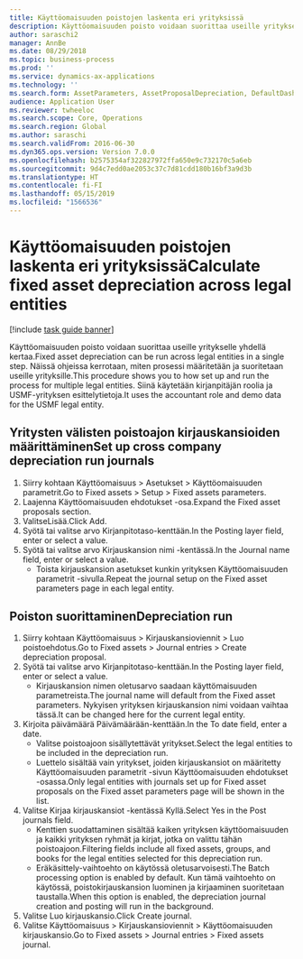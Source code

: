 ```yaml
---
title: Käyttöomaisuuden poistojen laskenta eri yrityksissä
description: Käyttöomaisuuden poisto voidaan suorittaa useille yritykselle yhdellä kertaa.
author: saraschi2
manager: AnnBe
ms.date: 08/29/2018
ms.topic: business-process
ms.prod: ''
ms.service: dynamics-ax-applications
ms.technology: ''
ms.search.form: AssetParameters, AssetProposalDepreciation, DefaultDashboard, LedgerJournalTable
audience: Application User
ms.reviewer: twheeloc
ms.search.scope: Core, Operations
ms.search.region: Global
ms.author: saraschi
ms.search.validFrom: 2016-06-30
ms.dyn365.ops.version: Version 7.0.0
ms.openlocfilehash: b2575354af322827972ffa650e9c732170c5a6eb
ms.sourcegitcommit: 9d4c7edd0ae2053c37c7d81cdd180b16bf3a9d3b
ms.translationtype: HT
ms.contentlocale: fi-FI
ms.lasthandoff: 05/15/2019
ms.locfileid: "1566536"
---
```

# <a name="calculate-fixed-asset-depreciation-across-legal-entities"></a><span data-ttu-id="1f870-103">Käyttöomaisuuden poistojen laskenta eri yrityksissä</span><span class="sxs-lookup"><span data-stu-id="1f870-103">Calculate fixed asset depreciation across legal entities</span></span>

[!include [task guide banner](../../includes/task-guide-banner.md)]

<span data-ttu-id="1f870-104">Käyttöomaisuuden poisto voidaan suorittaa useille yritykselle yhdellä kertaa.</span><span class="sxs-lookup"><span data-stu-id="1f870-104">Fixed asset depreciation can be run across legal entities in a single step.</span></span> <span data-ttu-id="1f870-105">Näissä ohjeissa kerrotaan, miten prosessi määritetään ja suoritetaan useille yrityksille.</span><span class="sxs-lookup"><span data-stu-id="1f870-105">This procedure shows you to how set up and run the process for multiple legal entities.</span></span> <span data-ttu-id="1f870-106">Siinä käytetään kirjanpitäjän roolia ja USMF-yrityksen esittelytietoja.</span><span class="sxs-lookup"><span data-stu-id="1f870-106">It uses the accountant role and demo data for the USMF legal entity.</span></span>


## <a name="set-up-cross-company-depreciation-run-journals"></a><span data-ttu-id="1f870-107">Yritysten välisten poistoajon kirjauskansioiden määrittäminen</span><span class="sxs-lookup"><span data-stu-id="1f870-107">Set up cross company depreciation run journals</span></span>
1. <span data-ttu-id="1f870-108">Siirry kohtaan Käyttöomaisuus > Asetukset > Käyttöomaisuuden parametrit.</span><span class="sxs-lookup"><span data-stu-id="1f870-108">Go to Fixed assets > Setup > Fixed assets parameters.</span></span>
2. <span data-ttu-id="1f870-109">Laajenna Käyttöomaisuuden ehdotukset -osa.</span><span class="sxs-lookup"><span data-stu-id="1f870-109">Expand the Fixed asset proposals section.</span></span>
3. <span data-ttu-id="1f870-110">ValitseLisää.</span><span class="sxs-lookup"><span data-stu-id="1f870-110">Click Add.</span></span>
4. <span data-ttu-id="1f870-111">Syötä tai valitse arvo Kirjanpitotaso-kenttään.</span><span class="sxs-lookup"><span data-stu-id="1f870-111">In the Posting layer field, enter or select a value.</span></span>
5. <span data-ttu-id="1f870-112">Syötä tai valitse arvo Kirjauskansion nimi -kentässä.</span><span class="sxs-lookup"><span data-stu-id="1f870-112">In the Journal name field, enter or select a value.</span></span>
    * <span data-ttu-id="1f870-113">Toista kirjauskansion asetukset kunkin yrityksen Käyttöomaisuuden parametrit -sivulla.</span><span class="sxs-lookup"><span data-stu-id="1f870-113">Repeat the journal setup on the Fixed asset parameters page in each legal entity.</span></span>  

## <a name="depreciation-run"></a><span data-ttu-id="1f870-114">Poiston suorittaminen</span><span class="sxs-lookup"><span data-stu-id="1f870-114">Depreciation run</span></span>
1. <span data-ttu-id="1f870-115">Siirry kohtaan Käyttöomaisuus > Kirjauskansioviennit > Luo poistoehdotus.</span><span class="sxs-lookup"><span data-stu-id="1f870-115">Go to Fixed assets > Journal entries > Create depreciation proposal.</span></span>
2. <span data-ttu-id="1f870-116">Syötä tai valitse arvo Kirjanpitotaso-kenttään.</span><span class="sxs-lookup"><span data-stu-id="1f870-116">In the Posting layer field, enter or select a value.</span></span>
    * <span data-ttu-id="1f870-117">Kirjauskansion nimen oletusarvo saadaan käyttömaisuuden parametreista.</span><span class="sxs-lookup"><span data-stu-id="1f870-117">The journal name will default from the Fixed asset parameters.</span></span> <span data-ttu-id="1f870-118">Nykyisen yrityksen kirjauskansion nimi voidaan vaihtaa tässä.</span><span class="sxs-lookup"><span data-stu-id="1f870-118">It can be changed here for the current legal entity.</span></span>  
3. <span data-ttu-id="1f870-119">Kirjoita päivämäärä Päivämäärään-kenttään.</span><span class="sxs-lookup"><span data-stu-id="1f870-119">In the To date field, enter a date.</span></span>
    * <span data-ttu-id="1f870-120">Valitse poistoajoon sisällytettävät yritykset.</span><span class="sxs-lookup"><span data-stu-id="1f870-120">Select the legal entities to be included in the depreciation run.</span></span>  
    * <span data-ttu-id="1f870-121">Luettelo sisältää vain yritykset, joiden kirjauskansiot on määritetty Käyttöomaisuuden parametrit -sivun Käyttöomaisuuden ehdotukset -osassa.</span><span class="sxs-lookup"><span data-stu-id="1f870-121">Only legal entities with journals set up for Fixed asset proposals on the Fixed asset parameters page will be shown in the list.</span></span>  
4. <span data-ttu-id="1f870-122">Valitse Kirjaa kirjauskansiot -kentässä Kyllä.</span><span class="sxs-lookup"><span data-stu-id="1f870-122">Select Yes in the Post journals field.</span></span>
    * <span data-ttu-id="1f870-123">Kenttien suodattaminen sisältää kaiken yrityksen käyttöomaisuuden ja kaikki yrityksen ryhmät ja kirjat, jotka on valittu tähän poistoajoon.</span><span class="sxs-lookup"><span data-stu-id="1f870-123">Filtering fields include all fixed assets, groups, and books for the legal entities selected for this depreciation run.</span></span>  
    * <span data-ttu-id="1f870-124">Eräkäsittely-vaihtoehto on käytössä oletusarvoisesti.</span><span class="sxs-lookup"><span data-stu-id="1f870-124">The Batch processing option is enabled by default.</span></span> <span data-ttu-id="1f870-125">Kun tämä vaihtoehto on käytössä, poistokirjauskansion luominen ja kirjaaminen suoritetaan taustalla.</span><span class="sxs-lookup"><span data-stu-id="1f870-125">When this option is enabled, the depreciation journal creation and posting will run in the background.</span></span>  
5. <span data-ttu-id="1f870-126">Valitse Luo kirjauskansio.</span><span class="sxs-lookup"><span data-stu-id="1f870-126">Click Create journal.</span></span>
6. <span data-ttu-id="1f870-127">Valitse Käyttöomaisuus > Kirjauskansioviennit > Käyttöomaisuuden kirjauskansio.</span><span class="sxs-lookup"><span data-stu-id="1f870-127">Go to Fixed assets > Journal entries > Fixed assets journal.</span></span>

